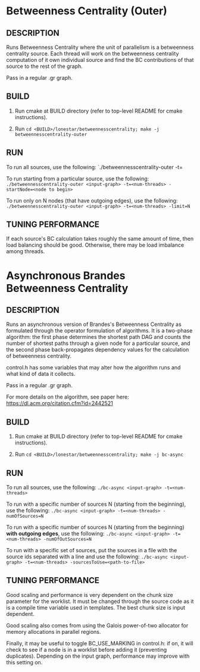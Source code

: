 Betweenness Centrality (Outer)
================================================================================

DESCRIPTION 
--------------------------------------------------------------------------------

Runs Betweenness Centrality where the unit of parallelism is a betweenness 
centrality source. Each thread will work on the betweenness centrality
computation of it own individual source and find the BC contributions of that
source to the rest of the graph.

Pass in a regular .gr graph.

BUILD
--------------------------------------------------------------------------------

1. Run cmake at BUILD directory (refer to top-level README for cmake instructions).

2. Run `cd <BUILD>/lonestar/betweennesscentrality; make -j betweennesscentrality-outer`

RUN
--------------------------------------------------------------------------------

To run all sources, use the following:
`./betweennesscentrality-outer <input-graph> -t=<num-threads>

To run starting from a particular source, use the following:
`./betweennesscentrality-outer <input-graph> -t=<num-threads> -startNode=<node to begin>`

To run only on N nodes (that have outgoing edges), use the following:
`./betweennesscentrality-outer <input-graph> -t=<num-threads> -limit=N`

TUNING PERFORMANCE  
--------------------------------------------------------------------------------

If each source's BC calculation takes roughly the same amount of time, then
load balancing should be good. Otherwise, there may be load imbalance among 
threads.


Asynchronous Brandes Betweenness Centrality
================================================================================

DESCRIPTION 
----------------------------------------

Runs an asynchronous version of Brandes's Betweenness Centrality as formulated
through the operator formulation of algorithms. It is a two-phase algorithm:
the first phase determines the shortest path DAG and counts the number of 
shortest paths through a given node for a particular source, and the second
phase back-propagates dependency values for the calculation of betweenness
centrality.

control.h has some variables that may alter how the algorithm runs and what kind
of data it collects.

Pass in a regular .gr graph.

For more details on the algorithm, see paper here:
https://dl.acm.org/citation.cfm?id=2442521

BUILD
--------------------------------------------------------------------------------

1. Run cmake at BUILD directory (refer to top-level README for cmake instructions).

2. Run `cd <BUILD>/lonestar/betweennesscentrality; make -j bc-async`

RUN
--------------------------------------------------------------------------------

To run all sources, use the following:
`./bc-async <input-graph> -t=<num-threads>`

To run with a specific number of sources N (starting from the beginning), use
the following:
`./bc-async <input-graph> -t=<num-threads> -numOfSources=N`

To run with a specific number of sources N (starting from the beginning) **with
outgoing edges**, use the following:
`./bc-async <input-graph> -t=<num-threads> -numOfOutSources=N`

To run with a specific set of sources, put the sources in a file with
the source ids separated with a line and use the following:
`./bc-async <input-graph> -t=<num-threads> -sourcesToUse=<path-to-file>`

TUNING PERFORMANCE  
--------------------------------------------------------------------------------

Good scaling and performance is very dependent on the chunk size parameter
for the worklist. It must be changed through the source code as it is
a compile time variable used in templates. The best chunk size is input
dependent.

Good scaling also comes from using the Galois power-of-two allocator
for memory allocations in parallel regions.

Finally, it may be useful to toggle BC_USE_MARKING in control.h: if on, it will
check to see if a node is in a worklist before adding it (preventing duplicates).
Depending on the input graph, performance may improve with this setting on.

